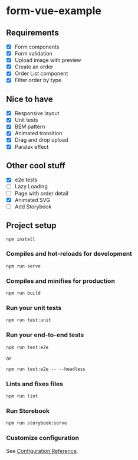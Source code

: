# form-vue-example

## Requirements
- [x] Form components
- [x] Form validation
- [x] Upload image with preview
- [x] Create an order
- [x] Order List component
- [x] Filter order by type

## Nice to have
- [X] Responsive layout
- [x] Unit tests
- [x] BEM pattern
- [X] Animated transition
- [x] Drag and drop upload
- [x] Paralax effect

## Other cool stuff
- [X] e2e tests
- [ ] Lazy Loading
- [ ] Page with order detail
- [X] Animated SVG
- [ ] Add Storybook

## Project setup
```
npm install
```

### Compiles and hot-reloads for development
```
npm run serve
```

### Compiles and minifies for production
```
npm run build
```

### Run your unit tests
```
npm run test:unit
```

### Run your end-to-end tests
```
npm run test:e2e
```
or

```
npm run test:e2e -- --headless
```

### Lints and fixes files
```
npm run lint
```

### Run Storebook
```
npm run storybook:serve
```

### Customize configuration
See [Configuration Reference](https://cli.vuejs.org/config/).
